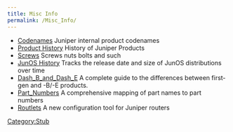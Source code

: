 ```yaml
---
title: Misc Info
permalink: /Misc_Info/
---
```


-   [Codenames](/Codenames "wikilink") Juniper internal product codenames
-   [Product History](/Product_History "wikilink") History of Juniper Products
-   [Screws](/Screws "wikilink") Screws nuts bolts and such
-   [JunOS History](/JunOS_History "wikilink") Tracks the release date and size of JunOS distributions over time
-   [Dash_B_and_Dash_E](/Dash_B_and_Dash_E "wikilink") A complete guide to the differences between first-gen and -B/-E products.
-   [Part_Numbers](/Part_Numbers "wikilink") A comprehensive mapping of part names to part numbers
-   [Routlets](/Routlets "wikilink") A new configuration tool for Juniper routers

[Category:Stub](/Category:Stub "wikilink")